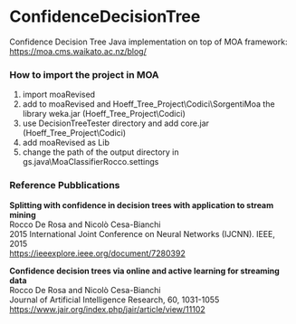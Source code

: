 # ConfidenceDecisionTree

Confidence Decision Tree Java implementation on top of MOA framework: https://moa.cms.waikato.ac.nz/blog/  

### How to import the project in MOA

1. import moaRevised
2. add to moaRevised and Hoeff_Tree_Project\Codici\SorgentiMoa the library weka.jar (Hoeff_Tree_Project\Codici)
3. use DecisionTreeTester directory and add core.jar (Hoeff_Tree_Project\Codici)
4. add moaRevised as Lib
5. change the path of the output directory in gs.java\MoaClassifierRocco.settings 


### Reference Pubblications

**Splitting with confidence in decision trees with application to stream mining**  
Rocco De Rosa and Nicolò Cesa-Bianchi  
2015 International Joint Conference on Neural Networks (IJCNN). IEEE, 2015  
https://ieeexplore.ieee.org/document/7280392

**Confidence decision trees via online and active learning for streaming data**  
Rocco De Rosa and Nicolò Cesa-Bianchi  
Journal of Artificial Intelligence Research, 60, 1031-1055  
https://www.jair.org/index.php/jair/article/view/11102


